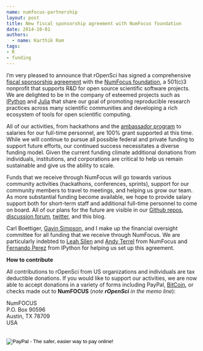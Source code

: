 ```yaml
---
name: numfocus-partnership
layout: post
title: New fiscal sponsorship agreement with NumFocus foundation
date: 2014-10-01
authors:
  - name: Karthik Ram
tags:
- R
- funding
---
```




I’m very pleased to announce that rOpenSci has signed a comprehensive [fiscal sponsorship agreement](http://en.wikipedia.org/wiki/Fiscal_sponsorship) with the [NumFocus foundation](http://numfocus.org/), a 501(c)3 nonprofit that supports R&D for open source scientific software projects. We are delighted to be in the company of esteemed projects such as [IPython](http://ipython.org/) and [Julia](http://julialang.org/) that share our goal of promoting reproducible research practices across many scientific communities and developing a rich ecosystem of tools for open scientific computing.

All of our activities, from hackathons and the [ambassador program](http://ropensci.org/blog/2014/08/11/ambassadors-program/) to salaries for our full-time personnel, are 100% grant supported at this time. While we will continue to pursue all possible federal and private funding to support future efforts, our continued success necessitates a diverse funding model. Given the current funding climate additional donations from individuals, institutions, and corporations are critical to help us remain sustainable and give us the ability to scale.

Funds that we receive through NumFocus will go towards various community activities (hackathons, conferences, sprints), support for our community members to travel to meetings, and helping us grow our team. As more substantial funding become available, we hope to provide salary support both for short-term staff and additional full-time personnel to come on board. All of our plans for the future are visible in our [Github repos](https://github.com/ropensci "rOpenSci · GitHub"), [discussion forum](http://discuss.ropensci.org "rOpenSci · Discuss"), [twitter](https://twitter.com/ropensci "rOpenSci (@rOpenSci) | Twitter"), and this blog.

Carl Boettiger, [Gavin Simpson](http://www.uregina.ca/science/biology/people/faculty-research/simpson-gavin/index.html "Gavin Simpson | Biology, University of Regina"), and I make up the financial oversight committee for all funding that we receive through NumFocus. We are particularly indebted to [Leah Silen](http://numfocus.org/foundation/staff.html "NumFOCUS Foundation -") and [Andy Terrel](http://andy.terrel.us/ "Codematician") from NumFocus and [Fernando Perez](http://fperez.org/ "Welcome &mdash; Fernando Pérez") from IPython for helping us set up this agreement.

**How to contribute**

All contributions to rOpenSci from US organizations and individuals are tax deductible donations. If you would like to support our activities, we are now able to accept donations in a variety of forms including PayPal, [BitCoin](https://bitpay.com/invoice?id=HvFM4eRTTscFKzuwK9Pqth), or checks made out to **NumFOCUS** (<i>note <b>rOpenSci</b> in the memo line</i>):

NumFOCUS  
P.O. Box 90596  
Austin, TX 78709  
USA  
<br>

<form action="https://www.paypal.com/cgi-bin/webscr" method="post" target="_top">
<input type="hidden" name="cmd" value="_s-xclick">
<input type="hidden" name="hosted_button_id" value="QVW5YFTJEFS62">
<input type="image" src="https://www.paypalobjects.com/en_US/i/btn/btn_donateCC_LG.gif" border="0" name="submit" alt="PayPal - The safer, easier way to pay online!">
<img alt="" border="0" src="https://www.paypalobjects.com/en_US/i/scr/pixel.gif" width="1" height="1">
</form>

<br>

<!-- <div class="first last"><form action="https://bitpay.com/checkout" method="post" >
  <input type="hidden" name="action" value="checkout" />
  <input type="hidden" name="posData" value="" />
  <input type="hidden" name="data" value="RB/WxxHHgnPMjN0YyUijaAt3zS8ANaE0aoaNSiGxrBEZK3IrtDUEDF44QQU+nQVgofeuxCUMsWkjuBlAVXIXF1a4CI4+CfwrPFL4HOMB1BqTkeWVijGZiFVT2/O5fjc/34NIkVaftlLW8NHsS/m5p+5+5t8VGJ+OK/NOT9qz8d2pzMv5EcBUwQ8Q31sNvuZSzvwamDtT+51w2nNCVu6r+FRjdrErOPoI7yU4IViv+Numu55KoL3urtm4Id1zOHw6" />
  <input type="image" src="https://bitpay.com/img/donate-md.png" border="0" name="submit" alt="BitPay, the easy way to pay with bitcoins." >
</form></div> -->

